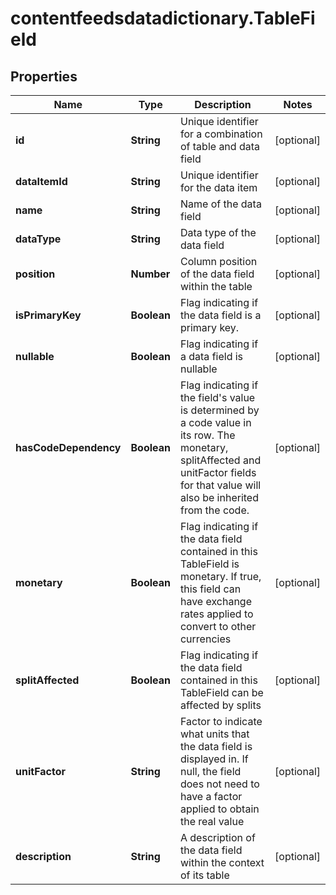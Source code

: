 # contentfeedsdatadictionary.TableField

## Properties

Name | Type | Description | Notes
------------ | ------------- | ------------- | -------------
**id** | **String** | Unique identifier for a combination of table and data field | [optional] 
**dataItemId** | **String** | Unique identifier for the data item | [optional] 
**name** | **String** | Name of the data field | [optional] 
**dataType** | **String** | Data type of the data field | [optional] 
**position** | **Number** | Column position of the data field within the table | [optional] 
**isPrimaryKey** | **Boolean** | Flag indicating if the data field is a primary key. | [optional] 
**nullable** | **Boolean** | Flag indicating if a data field is nullable | [optional] 
**hasCodeDependency** | **Boolean** | Flag indicating if the field&#39;s value is determined by a code value in its row. The monetary, splitAffected and unitFactor fields for that value will also be inherited from the code. | [optional] 
**monetary** | **Boolean** | Flag indicating if the data field contained in this TableField is monetary. If true, this field can have exchange rates applied to convert to other currencies | [optional] 
**splitAffected** | **Boolean** | Flag indicating if the data field contained in this TableField can be affected by splits | [optional] 
**unitFactor** | **String** | Factor to indicate what units that the data field is displayed in. If null, the field does not need to have a factor applied to obtain the real value | [optional] 
**description** | **String** | A description of the data field within the context of its table | [optional] 


